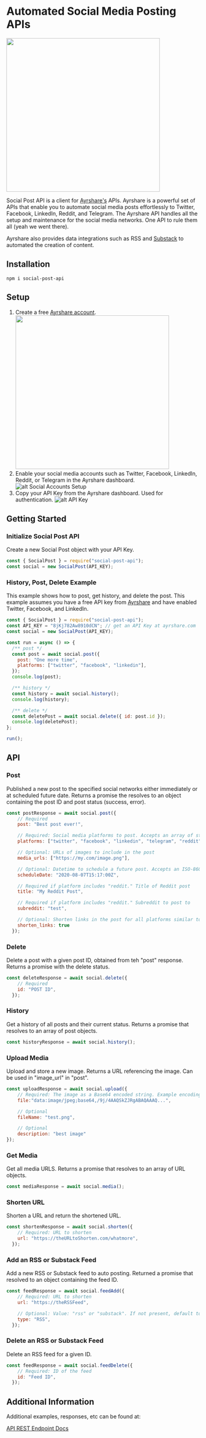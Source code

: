 # Automated Social Media Posting APIs

<img src="https://www.ayrshare.com/wp-content/uploads/2020/08/ayr-logo-2156-reduced.png" width="400">

Social Post API is a client for [Ayrshare's](https://www.ayrshare.com) APIs. Ayrshare is a powerful set of APIs that enable you to automate social media posts effortlessly to Twitter, Facebook, LinkedIn, Reddit, and Telegram. The Ayrshare API handles all the setup and maintenance for the social media networks. One API to rule them all (yeah we went there).

Ayrshare also provides data integrations such as RSS and [Substack](https://www.ayrshare.com/substack) to automated the creation of content.

## Installation

`npm i social-post-api`

## Setup

1. Create a free [Ayrshare account](https://app.ayrshare.com).
   <img src="https://www.ayrshare.com/wp-content/uploads/2020/09/ayrshare-login.jpg" width="400">
2. Enable your social media accounts such as Twitter, Facebook, LinkedIn, Reddit, or Telegram in the Ayrshare dashboard.
   ![alt Social Accounts Setup](https://www.ayrshare.com/wp-content/uploads/2020/09/ayrshare-social-scaled.jpg)
3. Copy your API Key from the Ayrshare dashboard. Used for authentication.
   ![alt API Key](https://www.ayrshare.com/wp-content/uploads/2020/09/ayrshare-api-key-scaled.jpg)

## Getting Started

### Initialize Social Post API

Create a new Social Post object with your API Key.

``` javascript
const { SocialPost } = require("social-post-api");
const social = new SocialPost(API_KEY);
```

### History, Post, Delete Example

This example shows how to post, get history, and delete the post. This example assumes you have a free API key from [Ayrshare](https://www.ayrshare.com) and have enabled Twitter, Facebook, and LinkedIn.

``` javascript
const { SocialPost } = require("social-post-api");
const API_KEY = "8jKj782Aw8910dCN"; // get an API Key at ayrshare.com
const social = new SocialPost(API_KEY);

const run = async () => {
  /** post */
  const post = await social.post({
    post: "One more time",
    platforms: ["twitter", "facebook", "linkedin"],
  });
  console.log(post);

  /** history */
  const history = await social.history();
  console.log(history);

  /** delete */
  const deletePost = await social.delete({ id: post.id });
  console.log(deletePost);
};

run();
```

## API

### Post

Published a new post to the specified social networks either immediately or at scheduled future date. Returns a promise the resolves to an object containing the post ID and post status (success, error).

``` javascript
const postResponse = await social.post({
    // Required
    post: "Best post ever!",

    // Required: Social media platforms to post. Accepts an array of strings with values: "facebook", "twitter", "linkedin", "reddit", or "telegram".
    platforms: ["twitter", "facebook", "linkedin", "telegram", "reddit"],

	// Optional: URLs of images to include in the post
	media_urls: ["https://my.com/image.png"],

	// Optional: Datetime to schedule a future post. Accepts an ISO-8601 UTC date time in format "YYYY-MM-DDThh:mm:ssZ". Example: 2021-07-08T12:30:00Z
	scheduleDate: "2020-08-07T15:17:00Z",

	// Required if platform includes "reddit." Title of Reddit post
	title: "My Reddit Post",

	// Required if platform includes "reddit." Subreddit to post to
	subreddit: "test",

	// Optional: Shorten links in the post for all platforms similar to bit.ly. Only URLS starting with http or https will be shortened. Default value: true.
	shorten_links: true
  });
```

### Delete

Delete a post with a given post ID, obtained from teh "post" response. Returns a promise with the delete status.

``` javascript
const deleteResponse = await social.delete({
    // Required
    id: "POST ID",
  });
```

### History

Get a history of all posts and their current status. Returns a promise that resolves to an array of post objects.

``` javascript
const historyResponse = await social.history();
```

### Upload Media

Upload and store a new image. Returns a URL referencing the image. Can be used in "image_url" in "post".

``` javascript
const uploadResponse = await social.upload({
	// Required: The image as a Base64 encoded string. Example encoding: https://www.base64-image.de/
	file:"data:image/jpeg;base64,/9j/4AAQSkZJRgABAQAAAQ...",

	// Optional
	fileName: "test.png",

	// Optional
    description: "best image"
});
```

### Get Media

Get all media URLS. Returns a promise that resolves to an array of URL objects.

``` javascript
const mediaResponse = await social.media();
```

### Shorten URL

Shorten a URL and return the shortened URL.

``` javascript
const shortenResponse = await social.shorten({
    // Required: URL to shorten
    url: "https://theURLtoShorten.com/whatmore",
  });
```

### Add an RSS or Substack Feed

Add a new RSS or Substack feed to auto posting. Returned a promise that resolved to an object containing the feed ID.

``` javascript
const feedResponse = await social.feedAdd({
	// Required: URL to shorten
	url: "https://theRSSFeed",

    // Optional: Value: "rss" or "substack". If not present, default to "rss"
    type: "RSS",
  });
```

### Delete an RSS or Substack Feed

Delete an RSS feed for a given ID.

``` javascript
const feedResponse = await social.feedDelete({
	// Required: ID of the feed
	id: "Feed ID",
  });
```

## Additional Information

Additional examples, responses, etc can be found at:

[API REST Endpoint Docs](https://docs.ayrshare.com/rest-api/endpoints)
